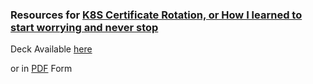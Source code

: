 ### Resources for [K8S Certificate Rotation, or How I learned to start worrying and never stop](https://cfp.cloud-native.rejekts.io/cloud-native-rejekts-na-2019/talk/NV7ZU8/)

Deck Available [here](https://docs.google.com/presentation/d/e/2PACX-1vS-_bL8-d4vB_-UqH4_PJkwHZQYTDwzwJcd25SlsIwudK-CAQOzoOKQW9Npy47d8wj84KRCS_QlePoB/pub?start=false&loop=false&delayms=3000)

or in [PDF](./cert_expiry.pdf) Form
